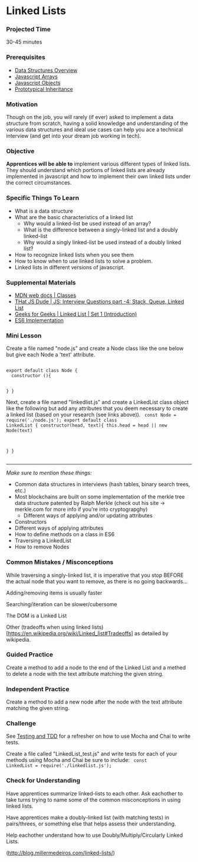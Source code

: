 # Linked Lists

### Projected Time
30-45 minutes

### Prerequisites

 - [Data Structures Overview](https://github.com/Techtonica/curriculum/edit/master/data-structures/linked-list.md)
 - [Javascript Arrays](https://github.com/Techtonica/curriculum/edit/master/data-structures/linked-list.md)
 - [Javascript Objects](https://github.com/Techtonica/curriculum/edit/master/data-structures/linked-list.md)
 - [Prototypical Inheritance](https://developer.mozilla.org/en-US/docs/Web/JavaScript/Inheritance_and_the_prototype_chain)

### Motivation
Though on the job, you will rarely (if ever) asked to implement a data structure from scratch, having a solid knowledge and understanding of the various data structures and ideal use cases can help you ace a technical interview (and get into your dream job working in tech).

### Objective
**Apprentices will be able to** implement various different types of linked lists. They should understand which portions of linked lists are already implemented in javascript and how to implement their own linked lists under the correct circumstances.

### Specific Things To Learn
- What is a data structure
- What are the basic characteristics of a linked list
  - Why would a linked-list be used instead of an array?
  - What is the difference between a singly-linked list and a doubly linked-list
  - Why would a singly linked-list be used instead of a doubly linked list?
- How to recognize linked lists when you see them
- How to know when to use linked lists to solve a problem.
- Linked lists in different versions of javascript.

### Supplemental Materials
- [MDN web docs | Classes](https://developer.mozilla.org/en-US/docs/Web/JavaScript/Reference/Classes)
- [THat JS Dude | JS: Interview Questions part -4: Stack, Queue, Linked List](https://www.thatjsdude.com/interview/linkedList.html#singlyLinkedList)
- [Geeks for Geeks | Linked List | Set 1 (Introduction)](https://www.geeksforgeeks.org/linked-list-set-1-introduction/)
- [ES6 Implementation](https://gist.github.com/klugjo/a9e9ef98fe879bc2b19b5a2e5947204c)

### Mini Lesson

Create a file named "node.js" and create a Node class like the one below but give each Node a 'text' attribute.

<code>
export default class Node {
  constructor (){
  
  }
 }
</code>

Next, create a file named "linkedlist.js" and create a LinkedList class object like the following but add any attributes that you deem necessary to create a linked list (based on your research (see links above)).
<code>
  const Node = require('./node.js');
  export default class LinkedList {
    constructor(head, text){
    this.head = head || new Node(text)
    
  }
}  
</code>

___

*Make sure to mention these things:*
- Common data structures in interviews (hash tables, binary search trees, etc.)
- Most blockchains are built on some implementation of the merkle tree data structure patented by Ralph Merkle (check out his site -> merkle.com for more info if you're into cryptograpghy)
  - Different ways of applying and/or updating attributes 
- Constructors
- Different ways of applying attributes
- How to define methods on a class in ES6
- Traversing a LinkedList
- How to remove Nodes

### Common Mistakes / Misconceptions

While traversing a singly-linked list, it is imperative that you stop BEFORE the actual node that you want to remove, as there is no going backwards... 

Adding/removing items is usually faster

Searching/iteration can be slower/cubersome

The DOM is a Linked List

Other (tradeoffs when using linked lists)[https://en.wikipedia.org/wiki/Linked_list#Tradeoffs] as detailed by wikipedia.


### Guided Practice

Create a method to add a node to the end of the Linked List and a methed to delete a node with the text attribute matching the given string.

### Independent Practice

Create a method to add a new node after the node with the text attribute matching the given string.

### Challenge

See [Testing and TDD](https://github.com/Techtonica/curriculum/blob/master/testing-and-tdd/testing-and-tdd.md) for a refresher on how to use Mocha and Chai to write tests.

Create a file called "LinkedList_test.js" and write tests for each of your methods using Mocha and Chai be sure to include:
<code>
  const LinkedList = require('./linkedlist.js');
</code>

### Check for Understanding

Have apprentices summarize linked-lists to each other. Ask eachother to take turns trying to name some of the common misconceptions in using linked lists.

Have apprentices make a doubly-linked list (with matching tests) in pairs/threes, or something else that helps assess their understanding.

Help eachother understand how to use Doubly/Multiply/Circularly Linked Lists.

(http://blog.millermedeiros.com/linked-lists/)
